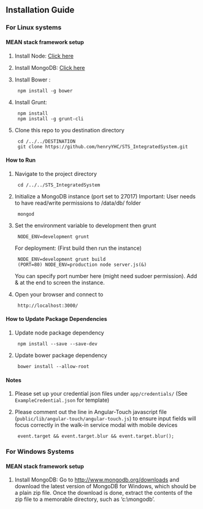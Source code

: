 ## Installation Guide

### For Linux systems

#### MEAN stack framework setup

1. Install Node: [Click here](https://nodejs.org/download/)
2. Install MongoDB: [Click here](http://www.mongodb.org/downloads) 
3. Install Bower :

		npm install -g bower

4. Install Grunt:
		
		npm install
		npm install -g grunt-cli

5. Clone this repo to you destination directory

		cd /../../DESTINATION
		git clone https://github.com/henryYHC/STS_IntegratedSystem.git
		

#### How to Run

1. Navigate to the project directory

		cd /../../STS_IntegratedSystem

2. Initialize a MongoDB instance (port set to 27017) 
   Important: User needs to have read/write permissions to /data/db/ folder

		mongod
	
3. Set the environment variable to development then grunt

		NODE_ENV=development grunt
		

	For deployment: (First build then run the instance)

		NODE_ENV=development grunt build
		(PORT=80) NODE_ENV=production node server.js(&)
	
	You can specify port number here (might need sudoer permission). Add & at the end to screen the instance.
		
4. Open your browser and connect to 

		http://localhost:3000/
		
#### How to Update Package Dependencies

1. Update node package dependency
		
		npm install --save --save-dev
		
2. Update bower package dependency

		bower install --allow-root
		
#### Notes
1. Please set up your credential json files under `app/credentials/` (See `ExampleCredential.json` for template)

2. Please comment out the line in Angular-Touch javascript file (`public/lib/angular-touch/angular-touch.js`) to ensure input fields will focus correctly in the walk-in service modal with mobile devices

		event.target && event.target.blur && event.target.blur();
		
### For Windows Systems

#### MEAN stack framework setup

1. Install MongoDB: Go to http://www.mongodb.org/downloads and download the latest version of MongoDB for Windows, which should be a plain zip file. Once the download is done, extract the contents of the zip file to a memorable directory, such as ‘c:\mongodb’.

